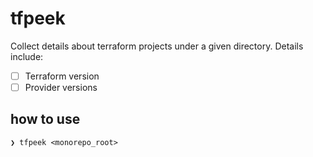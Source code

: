 # tfpeek

Collect details about terraform projects under a given directory. Details 
include:

- [ ] Terraform version
- [ ] Provider versions

## how to use

```
❯ tfpeek <monorepo_root>
```
